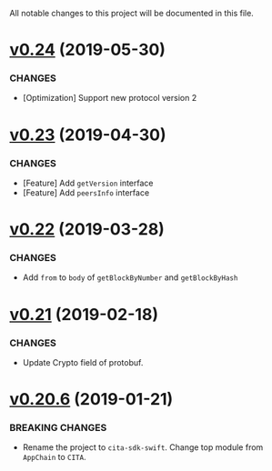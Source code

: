 All notable changes to this project will be documented in this file.

# [v0.24](https://github.com/cryptape/cita-sdk-swift/compare/v0.23...v0.24) (2019-05-30)

### CHANGES

* [Optimization] Support new protocol version 2

# [v0.23](https://github.com/cryptape/cita-sdk-swift/compare/v0.22...v0.23) (2019-04-30)

### CHANGES

* [Feature] Add  `getVersion` interface
* [Feature] Add  `peersInfo`  interface

# [v0.22](https://github.com/cryptape/cita-sdk-swift/compare/v0.21...v0.22) (2019-03-28)

### CHANGES

* Add `from` to `body` of `getBlockByNumber` and `getBlockByHash`

# [v0.21](https://github.com/cryptape/cita-sdk-swift/compare/v0.20.6...v0.21) (2019-02-18)

### CHANGES

* Update Crypto field of protobuf.

# [v0.20.6](https://github.com/cryptape/cita-sdk-swift/compare/v0.20.5...v0.20.6) (2019-01-21)

### BREAKING CHANGES

* Rename the project to `cita-sdk-swift`. Change top module from `AppChain` to `CITA`.

